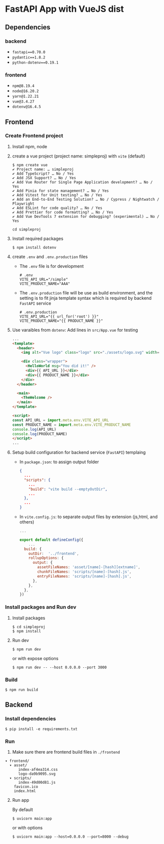 # FastAPI App with VueJS dist 

## Dependencies
### backend
- `fastapi==0.70.0`
- `pydantic==1.8.2`
- `python-dotenv==0.19.1`


### frontend
- `npm@8.19.4`
- `node@16.20.2`
- `yarn@1.22.21`
- `vue@3.4.27`
- `dotenv@16.4.5`


## Frontend
### Create Frontend project

1. Install npm, node
2. create a vue project (project name: simpleproj) with `vite` (default)

    ```shell
    $ npm create vue 
    ✔ Project name: … simpleproj
    ✔ Add TypeScript? … No / Yes
    ✔ Add JSX Support? … No / Yes
    ✔ Add Vue Router for Single Page Application development? … No / Yes
    ✔ Add Pinia for state management? … No / Yes
    ✔ Add Vitest for Unit testing? … No / Yes
    ✔ Add an End-to-End Testing Solution? … No / Cypress / Nightwatch / Playwright
    ✔ Add ESLint for code quality? … No / Yes
    ✔ Add Prettier for code formatting? … No / Yes
    ✔ Add Vue DevTools 7 extension for debugging? (experimental) … No / Yes

    cd simpleproj
    ```

3. Install required packages

    ```shell
    $ npm install dotenv
    ```

4. create `.env` and `.env.production` files

    - The `.env` file is for development

        ```
        # .env
        VITE_API_URL="/simple"
        VITE_PRODUCT_NAME="AAA"
        ```

    - The `.env.production` file will be use as build environment, and the setting is to fit jinja template syntax which is required by backend `FastAPI` service

        ```
        # .env.production
        VITE_API_URL="{{ url_for('root') }}"
        VITE_PRODUCT_NAME="{{ PRODUCT_NAME }}"
        ```

5. Use varaibles from `dotenv`: Add lines in `src/App.vue` for testing

    ```html 
    ...
    <template>
      <header>
        <img alt="Vue logo" class="logo" src="./assets/logo.svg" width="125" height="125" />

        <div class="wrapper">
          <HelloWorld msg="You did it!" />
          <div>{{ API_URL }}</div>
          <div>{{ PRODUCT_NAME }}</div>
        </div>
      </header>

      <main>
        <TheWelcome />
      </main>
    </template>

    <script>
    const API_URL = import.meta.env.VITE_API_URL
    const PRODUCT_NAME = import.meta.env.VITE_PRODUCT_NAME
    console.log(API_URL)
    console.log(PRODUCT_NAME)
    </script>
    ...
    ```

6. Setup build configuration for backend service (`FastAPI`) templaing

    - In `package.json`: to assign output folder

        ```json
        {
          ...
          "scripts": {
            ...
            "build": "vite build --emptyOutDir",
            ...
          },
          ...
        }
        ```

    - In `vite.config.js`: to separate output files by extension (js,html, and others)

        ```js
        ...

        export default defineConfig({
            ...
          build: {
            outDir:  '../frontend',
            rollupOptions: {
              output: {
                assetFileNames: 'asset/[name]-[hash][extname]',
                chunkFileNames: 'scripts/[name]-[hash].js',
                entryFileNames: 'scripts/[name]-[hash].js',
              },
            },
          },
        })
        ```


### Install packages and Run dev

1. Install packages
    ```shell
    $ cd simpleproj
    $ npm install
    ```

2. Run dev

    ```shell
    $ npm run dev
    ```

    or with expose options

    ```shell
    $ npm run dev -- --host 0.0.0.0 --port 3000
    ```

### Build

```shell
$ npm run build
```

## Backend

### Install dependencies

```shell 
$ pip install -e requirements.txt
```

### Run 

1. Make sure there are frontend build files in `./frontend`

```
▾ frontend/
  ▾ asset/
      index-af4ea314.css
      logo-da9b9095.svg
  ▾ scripts/
      index-49d00d81.js
    favicon.ico
    index.html
```

2. Run app

    By default

    ```shell 
    $ uvicorn main:app
    ```

    or with options

    ```shell 
    $ uvicorn main:app --host=0.0.0.0 --port=8000 --debug
    ```
